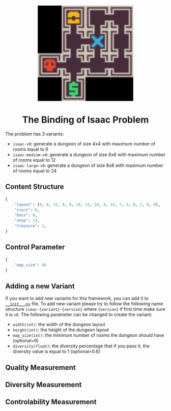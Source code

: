 <p align="center">
	<img height="300px" src="../../../images/isaac/example.png"/>
</p>
<h1 align="center">
The Binding of Isaac Problem
</h1>

The problem has 3 variants:
- `isaac-v0`: generate a dungeon of size 4x4 with maximum number of rooms equal to 6
- `isaac-medium-v0`: generate a dungeon of size 6x6 with maximum number of rooms equal to 12
- `isaac-large-v0`: generate a dungeon of size 8x8 with maximum number of rooms equal to 24

## Content Structure

```python
{
    "layout": [0, 8, 12, 9, 0, 14, 11, 10, 4, 15, 7, 3, 0, 2, 0, 0],
    "start": 6,
    "boss": 8,
    "shop": 13,
    "treasure": 1,
}
```

## Control Parameter

```python
{
    "map_size": 40
}
```

## Adding a new Variant
If you want to add new variants for this framework, you can add it to [`__init__.py`](https://github.com/amidos2006/pcg_benchmark/blob/main/pcg_benchmark/probs/isaac/__init__.py) file. To add new variant please try to follow the following name structure `isaac-{variant}-{version}` where `{version}` if first time make sure it is `v0`. The following parameter can be changed to create the variant:
- `width(int)`: the width of the dungeon layout
- `height(int)`: the height of the dungeon layout
- `map_size(int)`: the minimum number of rooms the dungeon should have (optional=6)
- `diversity(float)`: the diversity percentage that if you pass it, the diversity value is equal to 1 (optional=0.6)

## Quality Measurement


## Diversity Measurement


## Controlability Measurement
